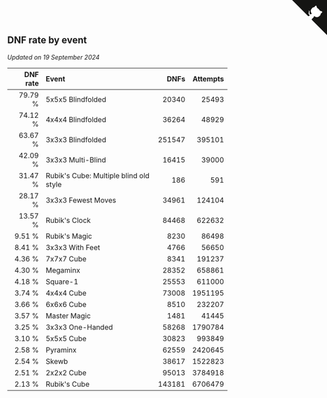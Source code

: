 ## DNF rate by event

*Updated on 19 September 2024*

| DNF rate | Event | DNFs | Attempts |
| ---: | :--- | ---: | ---: |
| 79.79 % | 5x5x5 Blindfolded | 20340 | 25493 |
| 74.12 % | 4x4x4 Blindfolded | 36264 | 48929 |
| 63.67 % | 3x3x3 Blindfolded | 251547 | 395101 |
| 42.09 % | 3x3x3 Multi-Blind | 16415 | 39000 |
| 31.47 % | Rubik's Cube: Multiple blind old style | 186 | 591 |
| 28.17 % | 3x3x3 Fewest Moves | 34961 | 124104 |
| 13.57 % | Rubik's Clock | 84468 | 622632 |
| 9.51 % | Rubik's Magic | 8230 | 86498 |
| 8.41 % | 3x3x3 With Feet | 4766 | 56650 |
| 4.36 % | 7x7x7 Cube | 8341 | 191237 |
| 4.30 % | Megaminx | 28352 | 658861 |
| 4.18 % | Square-1 | 25553 | 611000 |
| 3.74 % | 4x4x4 Cube | 73008 | 1951195 |
| 3.66 % | 6x6x6 Cube | 8510 | 232207 |
| 3.57 % | Master Magic | 1481 | 41445 |
| 3.25 % | 3x3x3 One-Handed | 58268 | 1790784 |
| 3.10 % | 5x5x5 Cube | 30823 | 993849 |
| 2.58 % | Pyraminx | 62559 | 2420645 |
| 2.54 % | Skewb | 38617 | 1522823 |
| 2.51 % | 2x2x2 Cube | 95013 | 3784918 |
| 2.13 % | Rubik's Cube | 143181 | 6706479 |


<a href="https://github.com/jonatanklosko/wca_statistics" class="github-corner" aria-label="View source on Github"><svg width="80" height="80" viewBox="0 0 250 250" style="fill:#151513; color:#fff; position: absolute; top: 0; border: 0; right: 0;" aria-hidden="true"><path d="M0,0 L115,115 L130,115 L142,142 L250,250 L250,0 Z"></path><path d="M128.3,109.0 C113.8,99.7 119.0,89.6 119.0,89.6 C122.0,82.7 120.5,78.6 120.5,78.6 C119.2,72.0 123.4,76.3 123.4,76.3 C127.3,80.9 125.5,87.3 125.5,87.3 C122.9,97.6 130.6,101.9 134.4,103.2" fill="currentColor" style="transform-origin: 130px 106px;" class="octo-arm"></path><path d="M115.0,115.0 C114.9,115.1 118.7,116.5 119.8,115.4 L133.7,101.6 C136.9,99.2 139.9,98.4 142.2,98.6 C133.8,88.0 127.5,74.4 143.8,58.0 C148.5,53.4 154.0,51.2 159.7,51.0 C160.3,49.4 163.2,43.6 171.4,40.1 C171.4,40.1 176.1,42.5 178.8,56.2 C183.1,58.6 187.2,61.8 190.9,65.4 C194.5,69.0 197.7,73.2 200.1,77.6 C213.8,80.2 216.3,84.9 216.3,84.9 C212.7,93.1 206.9,96.0 205.4,96.6 C205.1,102.4 203.0,107.8 198.3,112.5 C181.9,128.9 168.3,122.5 157.7,114.1 C157.9,116.9 156.7,120.9 152.7,124.9 L141.0,136.5 C139.8,137.7 141.6,141.9 141.8,141.8 Z" fill="currentColor" class="octo-body"></path></svg></a><style>.github-corner:hover .octo-arm{animation:octocat-wave 560ms ease-in-out}@keyframes octocat-wave{0%,100%{transform:rotate(0)}20%,60%{transform:rotate(-25deg)}40%,80%{transform:rotate(10deg)}}@media (max-width:500px){.github-corner:hover .octo-arm{animation:none}.github-corner .octo-arm{animation:octocat-wave 560ms ease-in-out}}</style>
